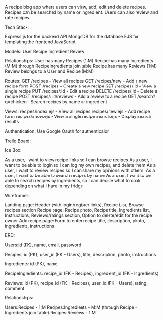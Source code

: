 A recipe blog app where users can view, add, edit and delete recipes.
Recipes can be searched by name or ingredient.
Users can also review and rate recipes.

Tech Stack:

Express.js for the backend API
MongoDB for the database
EJS for templating the frontend
JavaScript

Models:
User
Recipe
Ingredient
Review

Relationships:
User has many Recipes (1:M)
Recipe has many Ingredients (M:M) through RecipeIngredients join table
Recipe has many Reviews (1:M)
Review belongs to a User and Recipe (M:M)

Routes:
GET /recipes - View all recipes
GET /recipes/new - Add a new recipe form
POST /recipes - Create a new recipe
GET /recipes/:id - View a single recipe
PUT /recipes/:id - Edit a recipe
DELETE /recipes/:id - Delete a recipe
POST /recipes/: id/reviews - Add a review to a recipe
GET /search?q=chicken - Search recipes by name or ingredient

Views:
recipes/index.ejs - View all recipes
recipes/new.ejs - Add recipe form
recipes/show.ejs - View a single recipe
search.ejs - Display search results

Authentication:
Use Google Oauth for authenticaion

Trello Board:

Ice Box:

As a user, I want to view recipe links so I can browse recipes
As a user, I want to be able to login so I can log my own recipes, and delete them
As a user, I want to review recipes so I can share my opinions with others.
As a user, I want to be able to search recipes by name
As a user, I want to be able to search recipes by ingredients, so I can decide what to cook depending on what I have in my fridge

Wireframes:

Landing page: Header (with login/register links), Recipe List, Browse recipes section
Recipe page: Recipe photo, Recipe title, Ingredients list, Instructions, Reviews/ratings section, Option to delete/edit for the recipe owner
Add recipe page: Form to enter recipe title, description, photo, ingredients, instructions

ERD:

Users:id (PK), name, email, password

Recipes: id (PK), user_id (FK - Users), title, description, photo, instructions

Ingredients: id (PK), name

RecipeIngredients: recipe_id (FK - Recipes), ingredient_id (FK - Ingredients)

Reviews: id (PK), recipe_id (FK - Recipes), user_id (FK - Users), rating, comment

Relationships:

Users:Recipes - 1:M
Recipes:Ingredients - M:M (through Recipe - Ingredients join table)
Recipes:Reviews - 1:M
